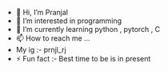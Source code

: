 - 👋 Hi, I’m Pranjal
- 👀 I’m interested in programming 
- 🌱 I’m currently learning python , pytorch , C 
- 📫 How to reach me ...
- My ig :- prnjl_rj
- ⚡ Fun fact :- Best time to be is in present 

<!---
prnjlrj/prnjlrj is a ✨ special ✨ repository because its `README.md` (this file) appears on your GitHub profile.
You can click the Preview link to take a look at your changes.
--->
